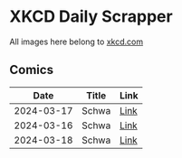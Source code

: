 # XKCD Daily Scrapper

All images here belong to [xkcd.com](https://xkcd.com "xkcd.com")

## Comics

| Date | Title | Link |
| ---- | ----- | ---- |
| 2024-03-17 | Schwa | [Link](./2024-03-17_Schwa "Schwa") |
| 2024-03-16 | Schwa | [Link](./2024-03-16_Schwa "Schwa") |
| 2024-03-18 | Schwa | [Link](./2024-03-18_Schwa "Schwa") |